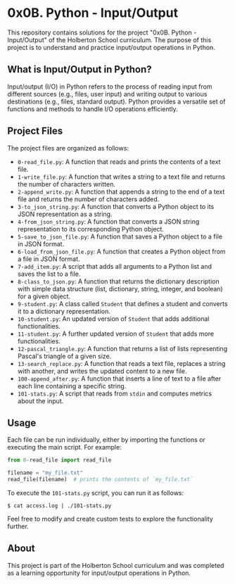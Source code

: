 # 0x0B. Python - Input/Output

This repository contains solutions for the project "0x0B. Python - Input/Output" of the Holberton School curriculum. The purpose of this project is to understand and practice input/output operations in Python.

## What is Input/Output in Python?

Input/output (I/O) in Python refers to the process of reading input from different sources (e.g., files, user input) and writing output to various destinations (e.g., files, standard output). Python provides a versatile set of functions and methods to handle I/O operations efficiently.

## Project Files

The project files are organized as follows:

- `0-read_file.py`: A function that reads and prints the contents of a text file.
- `1-write_file.py`: A function that writes a string to a text file and returns the number of characters written.
- `2-append_write.py`: A function that appends a string to the end of a text file and returns the number of characters added.
- `3-to_json_string.py`: A function that converts a Python object to its JSON representation as a string.
- `4-from_json_string.py`: A function that converts a JSON string representation to its corresponding Python object.
- `5-save_to_json_file.py`: A function that saves a Python object to a file in JSON format.
- `6-load_from_json_file.py`: A function that creates a Python object from a file in JSON format.
- `7-add_item.py`: A script that adds all arguments to a Python list and saves the list to a file.
- `8-class_to_json.py`: A function that returns the dictionary description with simple data structure (list, dictionary, string, integer, and boolean) for a given object.
- `9-student.py`: A class called `Student` that defines a student and converts it to a dictionary representation.
- `10-student.py`: An updated version of `Student` that adds additional functionalities.
- `11-student.py`: A further updated version of `Student` that adds more functionalities.
- `12-pascal_triangle.py`: A function that returns a list of lists representing Pascal's triangle of a given size.
- `13-search_replace.py`: A function that reads a text file, replaces a string with another, and writes the updated content to a new file.
- `100-append_after.py`: A function that inserts a line of text to a file after each line containing a specific string.
- `101-stats.py`: A script that reads from `stdin` and computes metrics about the input.

## Usage

Each file can be run individually, either by importing the functions or executing the main script. For example:

```python
from 0-read_file import read_file

filename = "my_file.txt"
read_file(filename)  # prints the contents of `my_file.txt`
```

To execute the `101-stats.py` script, you can run it as follows:

```shell
$ cat access.log | ./101-stats.py
```

Feel free to modify and create custom tests to explore the functionality further.

## About

This project is part of the Holberton School curriculum and was completed as a learning opportunity for input/output operations in Python.
